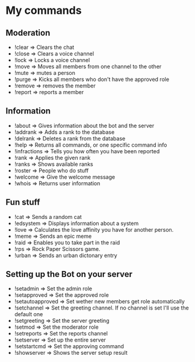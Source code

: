 # My commands

## Moderation

- !clear => Clears the chat
- !close => Clears a voice channel
- !lock => Locks a voice channel
- !move => Moves all members from one channel to the other
- !mute => mutes a person
- !purge => Kicks all members who don't have the approved role
- !remove => removes the member
- !report => reports a member

## Information

- !about => Gives information about the bot and the server
- !addrank => Adds a rank to the database
- !delrank => Deletes a rank from the database
- !help => Returns all commands, or one specific command info
- !infractions => Tells you how often you have been reported
- !rank => Applies the given rank
- !ranks => Shows available ranks
- !roster => People who do stuff
- !welcome => Give the welcome message
- !whois => Returns user information

## Fun stuff

- !cat => Sends a random cat
- !edsystem => Displays information about a system
- !love => Calculates the love affinity you have for another person.
- !meme => Sends an epic meme
- !raid => Enables you to take part in the raid
- !rps => Rock Paper Scissors game.
- !urban => Sends an urban dictonary entry

## Setting up the Bot on your server

- !setadmin => Set the admin role
- !setapproved => Set the approved role
- !setautoapproved => Set wether new members get role automatically
- !setchannel => Set the greeting channel. If no channel is set I'll use the default one
- !setgreeting => Set the server greeting
- !setmod => Set the moderator role
- !setreports => Set the reports channel
- !setserver => Set up the entire server
- !setstartcmd => Set the approving command
- !showserver => Shows the server setup result